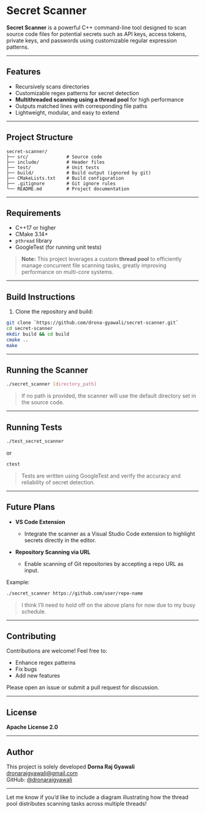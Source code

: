 # Secret Scanner

**Secret Scanner** is a powerful C++ command-line tool designed to scan source code files for potential secrets such as API keys, access tokens, private keys, and passwords using customizable regular expression patterns.

---

## Features

* Recursively scans directories
* Customizable regex patterns for secret detection
* **Multithreaded scanning using a thread pool** for high performance
* Outputs matched lines with corresponding file paths
* Lightweight, modular, and easy to extend

---

## Project Structure

```
secret-scanner/
├── src/              # Source code
├── include/          # Header files
├── test/             # Unit tests
├── build/            # Build output (ignored by git)
├── CMakeLists.txt    # Build configuration
├── .gitignore        # Git ignore rules
└── README.md         # Project documentation
```

---

## Requirements

* C++17 or higher
* CMake 3.14+
* `pthread` library
* GoogleTest (for running unit tests)

> **Note:** This project leverages a custom **thread pool** to efficiently manage concurrent file scanning tasks, greatly improving performance on multi-core systems.

---

## Build Instructions

1. Clone the repository and build:

```bash
git clone `https://github.com/drona-gyawali/secret-scanner.git`
cd secret-scanner
mkdir build && cd build
cmake ..
make
```

---

## Running the Scanner

```bash
./secret_scanner [directory_path]
```

> If no path is provided, the scanner will use the default directory set in the source code.

---

## Running Tests

```bash
./test_secret_scanner
```

or

```bash
ctest
```

> Tests are written using GoogleTest and verify the accuracy and reliability of secret detection.

---

## Future Plans

* **VS Code Extension**

  * Integrate the scanner as a Visual Studio Code extension to highlight secrets directly in the editor.

* **Repository Scanning via URL**

  * Enable scanning of Git repositories by accepting a repo URL as input.

Example:

```bash
./secret_scanner https://github.com/user/repo-name
```

> I think I’ll need to hold off on the above plans for now due to my busy schedule.

---

## Contributing

Contributions are welcome! Feel free to:

* Enhance regex patterns
* Fix bugs
* Add new features

Please open an issue or submit a pull request for discussion.

---

## License

**Apache License 2.0**

---

## Author

This project is solely developed **Dorna Raj Gyawali** <dronarajgyawali@gmail.com>  
GitHub: [@dronarajgyawali](https://github.com/drona-gyawali)


---

Let me know if you’d like to include a diagram illustrating how the thread pool distributes scanning tasks across multiple threads!
